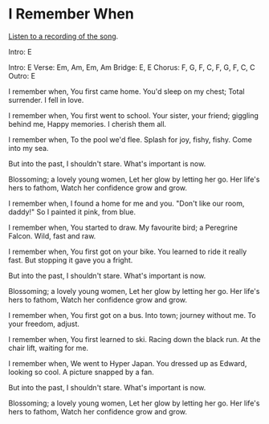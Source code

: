 # I Remember When

[Listen to a recording of the song](/assets/audio/iRememberWhen.wav).

Intro: E

Intro: E
Verse: Em, Am, Em, Am
Bridge: E, E
Chorus: F, G, F, C, F, G, F, C, C
Outro: E

I remember when,
You first came home.
You'd sleep on my chest;
Total surrender. I fell in love.

I remember when,
You first went to school.
Your sister, your friend; giggling behind me,
Happy memories. I cherish them all.

I remember when,
To the pool we'd flee.
Splash for joy, fishy, fishy.
Come into my sea.

But into the past, I shouldn't stare.
What's important is now.

Blossoming; a lovely young women,
Let her glow by letting her go.
Her life's hers to fathom,
Watch her confidence grow and grow.

I remember when,
I found a home for me and you.
"Don't like our room, daddy!"
So I painted it pink, from blue.

I remember when,
You started to draw.
My favourite bird; a Peregrine Falcon.
Wild, fast and raw.

I remember when,
You first got on your bike.
You learned to ride it really fast.
But stopping it gave you a fright.

But into the past, I shouldn't stare.
What's important is now.

Blossoming; a lovely young women,
Let her glow by letting her go.
Her life's hers to fathom,
Watch her confidence grow and grow.

I remember when,
You first got on a bus.
Into town; journey without me.
To your freedom, adjust.

I remember when,
You first learned to ski.
Racing down the black run.
At the chair lift, waiting for me.

I remember when,
We went to Hyper Japan.
You dressed up as Edward, looking so cool.
A picture snapped by a fan.

But into the past, I shouldn't stare.
What's important is now.

Blossoming; a lovely young women,
Let her glow by letting her go.
Her life's hers to fathom,
Watch her confidence grow and grow.

&nbsp;
